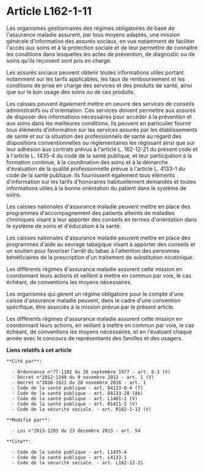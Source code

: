 # Article L162-1-11

Les organismes gestionnaires des régimes obligatoires de base de l'assurance maladie assurent, par tous moyens adaptés, une
mission générale d'information des assurés sociaux, en vue notamment de faciliter l'accès aux soins et à la protection
sociale et de leur permettre de connaître les conditions dans lesquelles les actes de prévention, de diagnostic ou de soins
qu'ils reçoivent sont pris en charge. 

Les assurés sociaux peuvent obtenir toutes informations utiles portant notamment sur les tarifs applicables, les taux de
remboursement et les conditions de prise en charge des services et des produits de santé, ainsi que sur le bon usage des
soins ou de ces produits. 

Les caisses peuvent également mettre en oeuvre des services de conseils administratifs ou d'orientation. Ces services doivent
permettre aux assurés de disposer des informations nécessaires pour accéder à la prévention et aux soins dans les meilleures
conditions. Ils peuvent en particulier fournir tous éléments d'information sur les services assurés par les établissements de
santé et sur la situation des professionnels de santé au regard des dispositions conventionnelles ou réglementaires les
régissant ainsi que sur leur adhésion aux contrats prévus à l'article L. 162-12-21 du présent code et à l'article L. 1435-4
du code de la santé publique, et leur participation à la formation continue, à la coordination des soins et à la démarche
d'évaluation de la qualité professionnelle prévue à l'article L. 4133-1 du code de la santé publique. Ils fournissent
également tous éléments d'information sur les tarifs d'honoraires habituellement demandés et toutes informations utiles à la
bonne orientation du patient dans le système de soins. 

Les caisses nationales d'assurance maladie peuvent mettre en place des programmes d'accompagnement des patients atteints de
maladies chroniques visant à leur apporter des conseils en termes d'orientation dans le système de soins et d'éducation à la
santé. 

Les caisses nationales d'assurance maladie peuvent mettre en place des programmes d'aide au sevrage tabagique visant à
apporter des conseils et un soutien pour favoriser l'arrêt du tabac à l'attention des personnes bénéficiaires de la
prescription d'un traitement de substitution nicotinique.  

Les différents régimes d'assurance maladie assurent cette mission en coordonnant leurs actions et veillent à mettre en commun
par voie, le cas échéant, de conventions les moyens nécessaires. 

Les organismes qui gèrent un régime obligatoire pour le compte d'une caisse d'assurance maladie peuvent, dans le cadre d'une
convention spécifique, être associés à la mission prévue par le présent article. 

Les différents régimes d'assurance maladie assurent cette mission en coordonnant leurs actions, en veillant à mettre en
commun par voie, le cas échéant, de conventions les moyens nécessaires, et en l'évaluant chaque année avec le concours de
représentants des familles et des usagers.

**Liens relatifs à cet article**

	**Cité par**:

	  - Ordonnance n°77-1102 du 26 septembre 1977 - art. 8-3 (V)
	  - Décret n°2012-1249 du 9 novembre 2012 - art. 1 (V)
	  - Décret n°2016-1621 du 28 novembre 2016 - art. 1
	  - Code de la santé publique - art. D4133-0-4 (T)
	  - Code de la santé publique - art. D4133-28 (Ab)
	  - Code de la santé publique - art. L1461-2 (V)
	  - Code de la santé publique - art. R1411-2 (V)
	  - Code de la sécurité sociale. - art. R162-1-12 (V)

	**Modifié par**:

	  - Loi n°2013-1203 du 23 décembre 2013 - art. 54

	**Cite**:

	  - Code de la santé publique - art. L1435-4
	  - Code de la santé publique - art. L4133-1
	  - Code de la sécurité sociale. - art. L162-12-21
